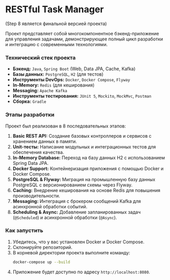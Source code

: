 # RESTful Task Manager

(Step 8 является финальной версией проекта)

Проект представляет собой многокомпонентное бэкенд-приложение для управления задачами, демонстрирующее полный цикл разработки и интеграцию с современными технологиями.

### Технический стек проекта

*   **Бэкенд:** `Java`, `Spring Boot` (Web, Data JPA, Cache, Kafka)
*   **Базы данных:** `PostgreSQL`, `H2` (для тестов)
*   **Инструменты DevOps:** `Docker`, `Docker Compose`, `Flyway`
*   **In-Memory:** `Redis` (для кеширования)
*   **Messaging:** `Apache Kafka`
*   **Инструменты тестирования:** `JUnit 5`, `Mockito`, `MockMvc`, `Postman`
*   **Сборка:** `Gradle`

### Этапы разработки

Проект был реализован в 8 последовательных этапов:

1.  **Basic REST API:** Создание базовых контроллеров и сервисов с хранением данных в памяти.
2.  **Unit-тесты:** Написание модульных и интеграционных тестов для обеспечения качества.
3.  **In-Memory Database:** Переход на базу данных H2 с использованием Spring Data JPA.
4.  **Docker Support:** Контейнеризация приложения с помощью Docker и Docker Compose.
5.  **PostgreSQL & Flyway:** Миграция на промышленную базу данных PostgreSQL с версионированием схемы через Flyway.
6.  **Caching:** Внедрение кеширования на основе Redis для повышения производительности.
7.  **Messaging:** Интеграция с брокером сообщений Kafka для асинхронной обработки событий.
8.  **Scheduling & Async:** Добавление запланированных задач (`@Scheduled`) и асинхронной обработки (`@Async`).

### Как запустить

1.  Убедитесь, что у вас установлен Docker и Docker Compose.
2.  Склонируйте репозиторий.
3.  В корневой директории проекта выполните команду:
    ```bash
    docker-compose up --build
    ```
4.  Приложение будет доступно по адресу `http://localhost:8080`.
